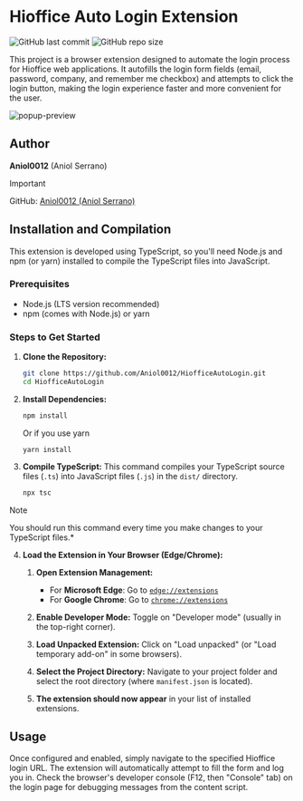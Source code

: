# Hioffice Auto Login Extension

![GitHub last commit](https://img.shields.io/github/last-commit/Aniol0012/HiofficeAutoLogin?style=plastic&color=lightgreen)
![GitHub repo size](https://img.shields.io/github/repo-size/Aniol0012/HiofficeAutoLogin?style=plastic&color=lightseagreen)

This project is a browser extension designed to automate the login process for Hioffice web applications.
It autofills the login form fields (email, password, company, and remember me checkbox) and attempts to click the login
button, making the login experience faster and more convenient for the user.

![popup-preview](https://github.com/user-attachments/assets/6b4eeee6-e2fe-4f02-9864-de3fcacef037)


## Author

**Aniol0012** (Aniol Serrano)
> [!IMPORTANT]
> GitHub: [Aniol0012 (Aniol Serrano)](https://github.com/Aniol0012)

## Installation and Compilation

This extension is developed using TypeScript, so you'll need Node.js and npm (or yarn) installed to compile the
TypeScript files into JavaScript.

### Prerequisites

* Node.js (LTS version recommended)
* npm (comes with Node.js) or yarn

### Steps to Get Started

1. **Clone the Repository:**

   ```bash
   git clone https://github.com/Aniol0012/HiofficeAutoLogin.git
   cd HiofficeAutoLogin
   ```

2. **Install Dependencies:**

   ```bash
   npm install
   ```
   Or if you use yarn
   ```
   yarn install
   ```

3. **Compile TypeScript:**
   This command compiles your TypeScript source files (`.ts`) into JavaScript files (`.js`) in the `dist/` directory.

   ```bash
   npx tsc
   ```

> [!NOTE] 
> You should run this command every time you make changes to your TypeScript files.*

4. **Load the Extension in Your Browser (Edge/Chrome):**

    1. **Open Extension Management:**

        * For **Microsoft Edge**: Go to [`edge://extensions`](edge://extensions)
        * For **Google Chrome**: Go to [`chrome://extensions`](chrome://extensions)

    1. **Enable Developer Mode:** Toggle on "Developer mode" (usually in the top-right corner).

    1. **Load Unpacked Extension:** Click on "Load unpacked" (or "Load temporary add-on" in some browsers).

    1. **Select the Project Directory:** Navigate to your project folder and select the root directory (where
       `manifest.json` is located).

    1. **The extension should now appear** in your list of installed extensions.

## Usage

Once configured and enabled, simply navigate to the specified Hioffice login URL.
The extension will automatically attempt to fill the form and log you in.
Check the browser's developer console (F12, then "Console" tab) on the login page for debugging messages from the
content script.
